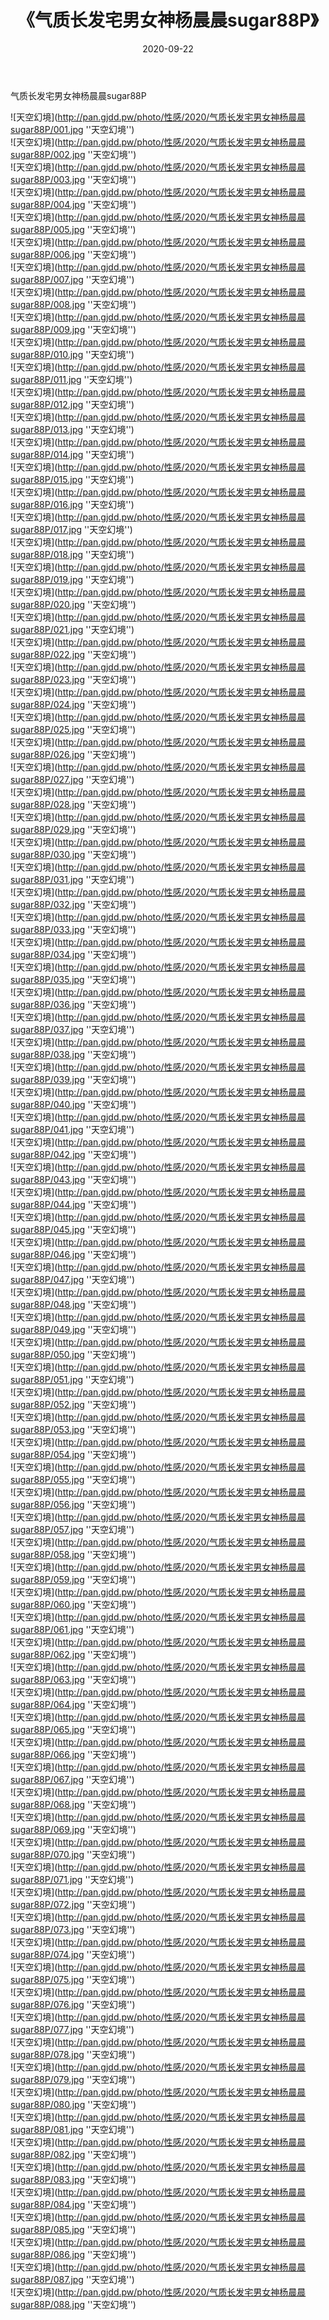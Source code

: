 ﻿---
layout: post
title:  《气质长发宅男女神杨晨晨sugar88P》
date:   2020-09-22
img: http://pan.gjdd.pw/photo/性感/2020/气质长发宅男女神杨晨晨sugar88P/000.jpg
categories: [美女, 性感, 泳衣]
---

气质长发宅男女神杨晨晨sugar88P



![天空幻境](http://pan.gjdd.pw/photo/性感/2020/气质长发宅男女神杨晨晨sugar88P/001.jpg ''天空幻境'') <br>
![天空幻境](http://pan.gjdd.pw/photo/性感/2020/气质长发宅男女神杨晨晨sugar88P/002.jpg ''天空幻境'') <br>
![天空幻境](http://pan.gjdd.pw/photo/性感/2020/气质长发宅男女神杨晨晨sugar88P/003.jpg ''天空幻境'') <br>
![天空幻境](http://pan.gjdd.pw/photo/性感/2020/气质长发宅男女神杨晨晨sugar88P/004.jpg ''天空幻境'') <br>
![天空幻境](http://pan.gjdd.pw/photo/性感/2020/气质长发宅男女神杨晨晨sugar88P/005.jpg ''天空幻境'') <br>
![天空幻境](http://pan.gjdd.pw/photo/性感/2020/气质长发宅男女神杨晨晨sugar88P/006.jpg ''天空幻境'') <br>
![天空幻境](http://pan.gjdd.pw/photo/性感/2020/气质长发宅男女神杨晨晨sugar88P/007.jpg ''天空幻境'') <br>
![天空幻境](http://pan.gjdd.pw/photo/性感/2020/气质长发宅男女神杨晨晨sugar88P/008.jpg ''天空幻境'') <br>
![天空幻境](http://pan.gjdd.pw/photo/性感/2020/气质长发宅男女神杨晨晨sugar88P/009.jpg ''天空幻境'') <br>
![天空幻境](http://pan.gjdd.pw/photo/性感/2020/气质长发宅男女神杨晨晨sugar88P/010.jpg ''天空幻境'') <br>
![天空幻境](http://pan.gjdd.pw/photo/性感/2020/气质长发宅男女神杨晨晨sugar88P/011.jpg ''天空幻境'') <br>
![天空幻境](http://pan.gjdd.pw/photo/性感/2020/气质长发宅男女神杨晨晨sugar88P/012.jpg ''天空幻境'') <br>
![天空幻境](http://pan.gjdd.pw/photo/性感/2020/气质长发宅男女神杨晨晨sugar88P/013.jpg ''天空幻境'') <br>
![天空幻境](http://pan.gjdd.pw/photo/性感/2020/气质长发宅男女神杨晨晨sugar88P/014.jpg ''天空幻境'') <br>
![天空幻境](http://pan.gjdd.pw/photo/性感/2020/气质长发宅男女神杨晨晨sugar88P/015.jpg ''天空幻境'') <br>
![天空幻境](http://pan.gjdd.pw/photo/性感/2020/气质长发宅男女神杨晨晨sugar88P/016.jpg ''天空幻境'') <br>
![天空幻境](http://pan.gjdd.pw/photo/性感/2020/气质长发宅男女神杨晨晨sugar88P/017.jpg ''天空幻境'') <br>
![天空幻境](http://pan.gjdd.pw/photo/性感/2020/气质长发宅男女神杨晨晨sugar88P/018.jpg ''天空幻境'') <br>
![天空幻境](http://pan.gjdd.pw/photo/性感/2020/气质长发宅男女神杨晨晨sugar88P/019.jpg ''天空幻境'') <br>
![天空幻境](http://pan.gjdd.pw/photo/性感/2020/气质长发宅男女神杨晨晨sugar88P/020.jpg ''天空幻境'') <br>
![天空幻境](http://pan.gjdd.pw/photo/性感/2020/气质长发宅男女神杨晨晨sugar88P/021.jpg ''天空幻境'') <br>
![天空幻境](http://pan.gjdd.pw/photo/性感/2020/气质长发宅男女神杨晨晨sugar88P/022.jpg ''天空幻境'') <br>
![天空幻境](http://pan.gjdd.pw/photo/性感/2020/气质长发宅男女神杨晨晨sugar88P/023.jpg ''天空幻境'') <br>
![天空幻境](http://pan.gjdd.pw/photo/性感/2020/气质长发宅男女神杨晨晨sugar88P/024.jpg ''天空幻境'') <br>
![天空幻境](http://pan.gjdd.pw/photo/性感/2020/气质长发宅男女神杨晨晨sugar88P/025.jpg ''天空幻境'') <br>
![天空幻境](http://pan.gjdd.pw/photo/性感/2020/气质长发宅男女神杨晨晨sugar88P/026.jpg ''天空幻境'') <br>
![天空幻境](http://pan.gjdd.pw/photo/性感/2020/气质长发宅男女神杨晨晨sugar88P/027.jpg ''天空幻境'') <br>
![天空幻境](http://pan.gjdd.pw/photo/性感/2020/气质长发宅男女神杨晨晨sugar88P/028.jpg ''天空幻境'') <br>
![天空幻境](http://pan.gjdd.pw/photo/性感/2020/气质长发宅男女神杨晨晨sugar88P/029.jpg ''天空幻境'') <br>
![天空幻境](http://pan.gjdd.pw/photo/性感/2020/气质长发宅男女神杨晨晨sugar88P/030.jpg ''天空幻境'') <br>
![天空幻境](http://pan.gjdd.pw/photo/性感/2020/气质长发宅男女神杨晨晨sugar88P/031.jpg ''天空幻境'') <br>
![天空幻境](http://pan.gjdd.pw/photo/性感/2020/气质长发宅男女神杨晨晨sugar88P/032.jpg ''天空幻境'') <br>
![天空幻境](http://pan.gjdd.pw/photo/性感/2020/气质长发宅男女神杨晨晨sugar88P/033.jpg ''天空幻境'') <br>
![天空幻境](http://pan.gjdd.pw/photo/性感/2020/气质长发宅男女神杨晨晨sugar88P/034.jpg ''天空幻境'') <br>
![天空幻境](http://pan.gjdd.pw/photo/性感/2020/气质长发宅男女神杨晨晨sugar88P/035.jpg ''天空幻境'') <br>
![天空幻境](http://pan.gjdd.pw/photo/性感/2020/气质长发宅男女神杨晨晨sugar88P/036.jpg ''天空幻境'') <br>
![天空幻境](http://pan.gjdd.pw/photo/性感/2020/气质长发宅男女神杨晨晨sugar88P/037.jpg ''天空幻境'') <br>
![天空幻境](http://pan.gjdd.pw/photo/性感/2020/气质长发宅男女神杨晨晨sugar88P/038.jpg ''天空幻境'') <br>
![天空幻境](http://pan.gjdd.pw/photo/性感/2020/气质长发宅男女神杨晨晨sugar88P/039.jpg ''天空幻境'') <br>
![天空幻境](http://pan.gjdd.pw/photo/性感/2020/气质长发宅男女神杨晨晨sugar88P/040.jpg ''天空幻境'') <br>
![天空幻境](http://pan.gjdd.pw/photo/性感/2020/气质长发宅男女神杨晨晨sugar88P/041.jpg ''天空幻境'') <br>
![天空幻境](http://pan.gjdd.pw/photo/性感/2020/气质长发宅男女神杨晨晨sugar88P/042.jpg ''天空幻境'') <br>
![天空幻境](http://pan.gjdd.pw/photo/性感/2020/气质长发宅男女神杨晨晨sugar88P/043.jpg ''天空幻境'') <br>
![天空幻境](http://pan.gjdd.pw/photo/性感/2020/气质长发宅男女神杨晨晨sugar88P/044.jpg ''天空幻境'') <br>
![天空幻境](http://pan.gjdd.pw/photo/性感/2020/气质长发宅男女神杨晨晨sugar88P/045.jpg ''天空幻境'') <br>
![天空幻境](http://pan.gjdd.pw/photo/性感/2020/气质长发宅男女神杨晨晨sugar88P/046.jpg ''天空幻境'') <br>
![天空幻境](http://pan.gjdd.pw/photo/性感/2020/气质长发宅男女神杨晨晨sugar88P/047.jpg ''天空幻境'') <br>
![天空幻境](http://pan.gjdd.pw/photo/性感/2020/气质长发宅男女神杨晨晨sugar88P/048.jpg ''天空幻境'') <br>
![天空幻境](http://pan.gjdd.pw/photo/性感/2020/气质长发宅男女神杨晨晨sugar88P/049.jpg ''天空幻境'') <br>
![天空幻境](http://pan.gjdd.pw/photo/性感/2020/气质长发宅男女神杨晨晨sugar88P/050.jpg ''天空幻境'') <br>
![天空幻境](http://pan.gjdd.pw/photo/性感/2020/气质长发宅男女神杨晨晨sugar88P/051.jpg ''天空幻境'') <br>
![天空幻境](http://pan.gjdd.pw/photo/性感/2020/气质长发宅男女神杨晨晨sugar88P/052.jpg ''天空幻境'') <br>
![天空幻境](http://pan.gjdd.pw/photo/性感/2020/气质长发宅男女神杨晨晨sugar88P/053.jpg ''天空幻境'') <br>
![天空幻境](http://pan.gjdd.pw/photo/性感/2020/气质长发宅男女神杨晨晨sugar88P/054.jpg ''天空幻境'') <br>
![天空幻境](http://pan.gjdd.pw/photo/性感/2020/气质长发宅男女神杨晨晨sugar88P/055.jpg ''天空幻境'') <br>
![天空幻境](http://pan.gjdd.pw/photo/性感/2020/气质长发宅男女神杨晨晨sugar88P/056.jpg ''天空幻境'') <br>
![天空幻境](http://pan.gjdd.pw/photo/性感/2020/气质长发宅男女神杨晨晨sugar88P/057.jpg ''天空幻境'') <br>
![天空幻境](http://pan.gjdd.pw/photo/性感/2020/气质长发宅男女神杨晨晨sugar88P/058.jpg ''天空幻境'') <br>
![天空幻境](http://pan.gjdd.pw/photo/性感/2020/气质长发宅男女神杨晨晨sugar88P/059.jpg ''天空幻境'') <br>
![天空幻境](http://pan.gjdd.pw/photo/性感/2020/气质长发宅男女神杨晨晨sugar88P/060.jpg ''天空幻境'') <br>
![天空幻境](http://pan.gjdd.pw/photo/性感/2020/气质长发宅男女神杨晨晨sugar88P/061.jpg ''天空幻境'') <br>
![天空幻境](http://pan.gjdd.pw/photo/性感/2020/气质长发宅男女神杨晨晨sugar88P/062.jpg ''天空幻境'') <br>
![天空幻境](http://pan.gjdd.pw/photo/性感/2020/气质长发宅男女神杨晨晨sugar88P/063.jpg ''天空幻境'') <br>
![天空幻境](http://pan.gjdd.pw/photo/性感/2020/气质长发宅男女神杨晨晨sugar88P/064.jpg ''天空幻境'') <br>
![天空幻境](http://pan.gjdd.pw/photo/性感/2020/气质长发宅男女神杨晨晨sugar88P/065.jpg ''天空幻境'') <br>
![天空幻境](http://pan.gjdd.pw/photo/性感/2020/气质长发宅男女神杨晨晨sugar88P/066.jpg ''天空幻境'') <br>
![天空幻境](http://pan.gjdd.pw/photo/性感/2020/气质长发宅男女神杨晨晨sugar88P/067.jpg ''天空幻境'') <br>
![天空幻境](http://pan.gjdd.pw/photo/性感/2020/气质长发宅男女神杨晨晨sugar88P/068.jpg ''天空幻境'') <br>
![天空幻境](http://pan.gjdd.pw/photo/性感/2020/气质长发宅男女神杨晨晨sugar88P/069.jpg ''天空幻境'') <br>
![天空幻境](http://pan.gjdd.pw/photo/性感/2020/气质长发宅男女神杨晨晨sugar88P/070.jpg ''天空幻境'') <br>
![天空幻境](http://pan.gjdd.pw/photo/性感/2020/气质长发宅男女神杨晨晨sugar88P/071.jpg ''天空幻境'') <br>
![天空幻境](http://pan.gjdd.pw/photo/性感/2020/气质长发宅男女神杨晨晨sugar88P/072.jpg ''天空幻境'') <br>
![天空幻境](http://pan.gjdd.pw/photo/性感/2020/气质长发宅男女神杨晨晨sugar88P/073.jpg ''天空幻境'') <br>
![天空幻境](http://pan.gjdd.pw/photo/性感/2020/气质长发宅男女神杨晨晨sugar88P/074.jpg ''天空幻境'') <br>
![天空幻境](http://pan.gjdd.pw/photo/性感/2020/气质长发宅男女神杨晨晨sugar88P/075.jpg ''天空幻境'') <br>
![天空幻境](http://pan.gjdd.pw/photo/性感/2020/气质长发宅男女神杨晨晨sugar88P/076.jpg ''天空幻境'') <br>
![天空幻境](http://pan.gjdd.pw/photo/性感/2020/气质长发宅男女神杨晨晨sugar88P/077.jpg ''天空幻境'') <br>
![天空幻境](http://pan.gjdd.pw/photo/性感/2020/气质长发宅男女神杨晨晨sugar88P/078.jpg ''天空幻境'') <br>
![天空幻境](http://pan.gjdd.pw/photo/性感/2020/气质长发宅男女神杨晨晨sugar88P/079.jpg ''天空幻境'') <br>
![天空幻境](http://pan.gjdd.pw/photo/性感/2020/气质长发宅男女神杨晨晨sugar88P/080.jpg ''天空幻境'') <br>
![天空幻境](http://pan.gjdd.pw/photo/性感/2020/气质长发宅男女神杨晨晨sugar88P/081.jpg ''天空幻境'') <br>
![天空幻境](http://pan.gjdd.pw/photo/性感/2020/气质长发宅男女神杨晨晨sugar88P/082.jpg ''天空幻境'') <br>
![天空幻境](http://pan.gjdd.pw/photo/性感/2020/气质长发宅男女神杨晨晨sugar88P/083.jpg ''天空幻境'') <br>
![天空幻境](http://pan.gjdd.pw/photo/性感/2020/气质长发宅男女神杨晨晨sugar88P/084.jpg ''天空幻境'') <br>
![天空幻境](http://pan.gjdd.pw/photo/性感/2020/气质长发宅男女神杨晨晨sugar88P/085.jpg ''天空幻境'') <br>
![天空幻境](http://pan.gjdd.pw/photo/性感/2020/气质长发宅男女神杨晨晨sugar88P/086.jpg ''天空幻境'') <br>
![天空幻境](http://pan.gjdd.pw/photo/性感/2020/气质长发宅男女神杨晨晨sugar88P/087.jpg ''天空幻境'') <br>
![天空幻境](http://pan.gjdd.pw/photo/性感/2020/气质长发宅男女神杨晨晨sugar88P/088.jpg ''天空幻境'') <br>